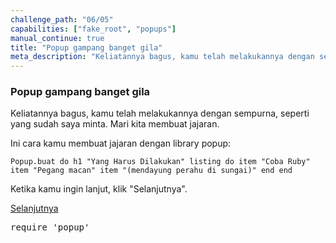```yaml
---
challenge_path: "06/05"
capabilities: ["fake_root", "popups"]
manual_continue: true
title: "Popup gampang banget gila"
meta_description: "Keliatannya bagus, kamu telah melakukannya dengan sempurna, seperti yang sudah saya minta. Mari kita membuat jajaran."
---
```


### Popup gampang banget gila

Keliatannya bagus, kamu telah melakukannya dengan sempurna, seperti yang sudah saya minta. Mari kita membuat jajaran.

Ini cara kamu membuat jajaran dengan library popup:

`
Popup.buat do
  h1 "Yang Harus Dilakukan"
  listing do
    item "Coba Ruby"
    item "Pegang macan"
    item "(mendayung perahu di sungai)"
  end
end
`

Ketika kamu ingin lanjut, klik "Selanjutnya".

<div class="cta-with-btn">
	<a href="06.html" class="medium button full-width btn-cta btn-cta-selanjutnya js-challenge-link">Selanjutnya</a>
</div>

<pre id="code-prefill">
require 'popup'
</pre>
